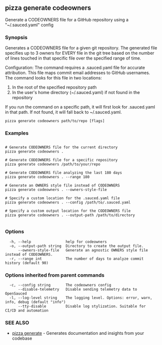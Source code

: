 ## pizza generate codeowners

Generate a CODEOWNERS file for a GitHub repository using a "~/.sauced.yaml" config

### Synopsis

Generates a CODEOWNERS file for a given git repository. The generated file specifies up to 3 owners for EVERY file in the git tree based on the number of lines touched in that specific file over the specified range of time.

Configuration:
The command requires a .sauced.yaml file for accurate attribution. This file maps 
commit email addresses to GitHub usernames. The command looks for this file in two locations:

1. In the root of the specified repository path
2. In the user's home directory (~/.sauced.yaml) if not found in the repository

If you run the command on a specific path, it will first look for .sauced.yaml in that 
path. If not found, it will fall back to ~/.sauced.yaml.

```
pizza generate codeowners path/to/repo [flags]
```

### Examples

```

# Generate CODEOWNERS file for the current directory
pizza generate codeowners .

# Generate CODEOWNERS file for a specific repository
pizza generate codeowners /path/to/your/repo

# Generate CODEOWNERS file analyzing the last 180 days
pizza generate codeowners . --range 180

# Generate an OWNERS style file instead of CODEOWNERS
pizza generate codeowners . --owners-style-file

# Specify a custom location for the .sauced.yaml file
pizza generate codeowners . --config /path/to/.sauced.yaml

# Specify a custom output location for the CODEOWNERS file
pizza generate codeowners . --output-path /path/to/directory
		
```

### Options

```
  -h, --help                help for codeowners
  -o, --output-path string  Directory to create the output file.
      --owners-style-file   Generate an agnostic OWNERS style file instead of CODEOWNERS.
  -r, --range int           The number of days to analyze commit history (default 90)
```

### Options inherited from parent commands

```
  -c, --config string       The codeowners config
      --disable-telemetry   Disable sending telemetry data to OpenSauced
  -l, --log-level string    The logging level. Options: error, warn, info, debug (default "info")
      --tty-disable         Disable log stylization. Suitable for CI/CD and automation
```

### SEE ALSO

* [pizza generate](pizza_generate.md)	 - Generates documentation and insights from your codebase

